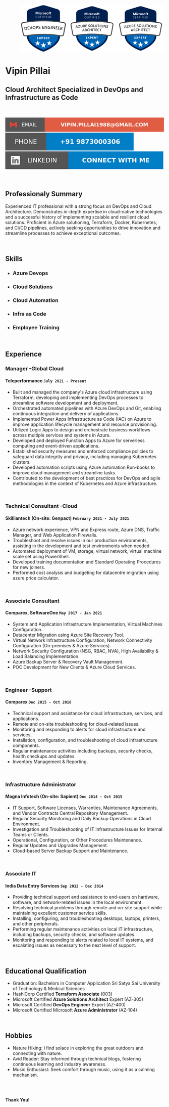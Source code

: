 
</br> <div align="right"> <img src="media/AZ-400.png" style="width:150px;height:150px;"> <img src="media/AZ-305.png" style="width:150px;height:150px;"> <img src="media/AZ-305.png" style="width:150px;height:150px;"> </div>
# Vipin Pillai 
## Cloud Architect Specialized in DevOps and Infrastructure as Code 
</br>
</br>
<div align="left">
    <a href="vipin.pillai1988@gmail.com">
        <img src="media/Email-vipin.pillai1988@gmail.svg">
    </a>
    <a href="tel:919873000306">
        <img src="media/Phone-+91 9873000306-blue.svg">
    </a>
    <a href="https://www.linkedin.com/in/vipinpillai88/">
    <img src="media/LinkedIn-Connect with Me-blue.svg">
    </a>
</div>

</br>
</br>

## Professionaly Summary

Experienced IT professional with a strong focus on DevOps and Cloud Architecture. Demonstrates in-depth expertise in cloud-native technologies and a successful history of implementing scalable and resilient cloud solutions.
Proficient in Azure solutioning, Terraform, Docker, Kubernetes, and CI/CD pipelines, actively seeking opportunities to drive innovation and streamline processes to achieve exceptional outcomes.

</br>


## Skills

- ### Azure Devops
- ### Cloud Solutions
- ### Cloud Automation
- ### Infra as Code
- ### Employee Training

</br>

## Experience

### Manager -Global Cloud 
#### Teleperformance  `July 2021 - Present`
- Built and managed the company's Azure cloud infrastructure using Terraform, developing and implementing DevOps processes to streamline software development and deployment.
- Orchestrated automated pipelines with Azure DevOps and Git, enabling continuous integration and delivery of applications.
- Implemented Power Apps Infrastructure as Code (IAC) on Azure to improve application lifecycle management and resource provisioning.
- Utilized Logic Apps to design and orchestrate business workflows across multiple services and systems in Azure.
- Developed and deployed Function Apps to Azure for serverless computing and event-driven applications.
- Established security measures and enforced compliance policies to safeguard data integrity and privacy, including managing Kubernetes clusters.
- Developed automation scripts using Azure automation Run-books to improve cloud management and streamline tasks.
- Contributed to the development of best practices for DevOps and agile methodologies in the context of Kubernetes and Azure infrastructure.

</br>

### Technical Consultant -Cloud
#### Skilliantech (On-site: Genpact) `February 2021 - July 2021`
- Azure network experience, VPN and Express route, Azure DNS, Traffic Manager, and Web Application Firewalls.
- Troubleshoot and resolve issues in our production environments, assisting in the development and test environments when needed.
- Automated deployment of VM, storage, virtual network, virtual machine scale set using PowerShell.
- Developed training documentation and Standard Operating Procedures for new joiners.
- Performed cost analysis and budgeting for datacentre migration using azure price calculator.

</br>

### Associate Consultant
#### Comparex, SoftwareOne `May 2017 - Jan 2021`
- System and Application Infrastructure Implementation, Virtual Machines Configuration.
- Datacenter Migration using Azure Site Recovery Tool.
- Virtual Network Infrastructure Configuration, Network Connectivity Configuration (On-premises & Azure Services).
- Network Security Configuration (NSG, RBAC, NVA), High Availability & Load Balancing Implementation.
- Azure Backup Server & Recovery Vault Management.
- POC Development for New Clients & Azure Cloud Services.

</br>

### Engineer -Support
#### Comparex `Dec 2015 - Oct 2016`
- Technical support and assistance for cloud infrastructure, services, and applications.
- Remote and on-site troubleshooting for cloud-related issues.
- Monitoring and responding to alerts for cloud infrastructure and services.
- Installation, configuration, and troubleshooting of cloud infrastructure components.
- Regular maintenance activities including backups, security checks, health checkups and updates.
- Inventory Management & Reporting.

</br>

### Infrastructure Administrator
#### Magna Infotech (On-site: Sapient) `Dec 2014 - Oct 2015`
- IT Support, Software Licenses, Warranties, Maintenance Agreements, and Vendor Contracts Central Repository Management.
- Regular Security Monitoring and Daily Backup Operations in Cloud Environment.
- Investigation and Troubleshooting of IT Infrastructure Issues for Internal Teams or Clients.
- Operational, Configuration, or Other Procedures Maintenance.
- Regular Updates and Upgrades Management.
- Cloud-based Server Backup Support and Maintenance.

</br>

### Associate IT
#### India Data Entry Services `Sep 2012 - Dec 2014`
- Providing technical support and assistance to end-users on hardware, software, and network-related issues in the local environment.
- Resolving technical problems through remote and on-site support while maintaining excellent customer service skills.
- Installing, configuring, and troubleshooting desktops, laptops, printers, and other peripherals.
- Performing regular maintenance activities on local IT infrastructure, including backups, security checks, and software updates.
- Monitoring and responding to alerts related to local IT systems, and escalating issues as necessary to the next level of support.

</br>

## Educational Qualification

- Graduation: Bachelors in Computer Application Sri Satya Sai University of Technology & Medical Sciences
- HashiCorp Certified **Terraform Associate** (003)
- Microsoft Certified **Azure Solutions Architect** Expert (AZ-305)
- Microsoft Certified **DevOps Engineer** Expert (AZ-400)
- Microsoft Certified Microsoft **Azure Administrator** (AZ-104)

</br>

## Hobbies

- Nature Hiking: I find solace in exploring the great outdoors and connecting with nature.
- Avid Reader: Stay informed through technical blogs, fostering continuous learning and industry awareness.
- Music Enthusiast: Seek comfort through music, using it as a calming mechanism.

</br> </br>

__Thank You!__
